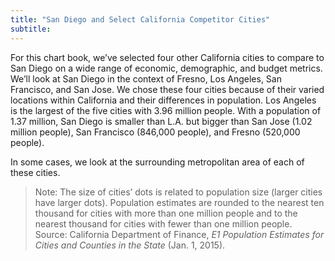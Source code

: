 ```yaml
---
title: "San Diego and Select California Competitor Cities"
subtitle:
---
```

For this chart book, we’ve selected four other California cities to compare to
San Diego on a wide range of economic, demographic, and budget metrics. We’ll look at San Diego in the context of Fresno, Los Angeles, San Francisco, and San Jose. We chose these four cities because of their varied locations within California and their differences in population. Los Angeles is the largest of the five cities with 3.96 million people. With a population of 1.37 million, San Diego is smaller than L.A. but bigger than San Jose (1.02 million people), San Francisco (846,000 people), and Fresno (520,000 people).

In some cases, we look at the surrounding metropolitan area of each of these cities.

> Note: The size of cities’ dots is related to population size (larger cities have larger dots). Population estimates are rounded to the nearest ten thousand for cities with more than one million people and to the nearest thousand for cities with fewer than one million people.
> Source: California Department of Finance, *E1 Population Estimates for Cities and Counties in the State* (Jan. 1, 2015).
